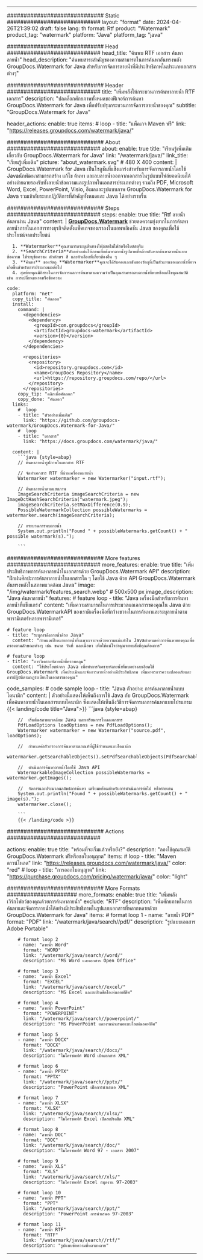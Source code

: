 
---
############################# Static ############################
layout: "format"
date:  2024-04-26T21:39:02
draft: false
lang: th
format: Rtf
product: "Watermark"
product_tag: "watermark"
platform: "Java"
platform_tag: "java"

############################# Head ############################
head_title: "ค้นพบ RTF เอกสาร ค้นหาลายน้ำ"
head_description: "ค้นพบสาระสำคัญของความสามารถในการค้นหาอันทรงพลัง GroupDocs.Watermark for Java สำหรับการจัดการลายน้ำที่มีประสิทธิภาพในประเภทเอกสารต่างๆ"

############################# Header ############################
title: "เพิ่มพลังให้กระบวนการค้นหาลายน้ำ RTF เอกสาร" 
description: "ปลดล็อกศักยภาพทั้งหมดของฟีเจอร์การค้นหา GroupDocs.Watermark for Java เพื่อปรับปรุงกระบวนการจัดการลายน้ำของคุณ"
subtitle: "GroupDocs.Watermark for Java" 

header_actions:
  enable: true
  items:
    #  loop
    - title: "แพ็คเกจ Maven ฟรี"
      link: "https://releases.groupdocs.com/watermark/java/"
      
############################# About ############################
about:
    enable: true
    title: "เรียนรู้เพิ่มเติมเกี่ยวกับ GroupDocs.Watermark for Java"
    link: "/watermark/java/"
    link_title: "เรียนรู้เพิ่มเติม"
    picture: "about_watermark.svg" # 480 X 400
    content: |
       GroupDocs.Watermark for Java เป็นโซลูชันที่แข็งแกร่งสำหรับการจัดการลายน้ำโดยใช้ Javaนักพัฒนาสามารถสร้าง แก้ไข ค้นหา และลบลายน้ำออกจากเอกสารในรูปแบบไฟล์ยอดนิยมได้อย่างง่ายดายรองรับทั้งลายน้ำข้อความและรูปภาพในเอกสารประเภทต่างๆ รวมถึง PDF, Microsoft Word, Excel, PowerPoint, Visio, อีเมลและรูปแบบภาพ GroupDocs.Watermark for Java รวมเข้ากับระบบปฏิบัติการที่สำคัญทั้งหมดและ Java ได้อย่างราบรื่น

############################# Steps ############################
steps:
    enable: true
    title: "Rtf ลายน้ำ ค้นหาผ่าน Java"
    content: |
      **[GroupDocs.Watermark](https://products.groupdocs.com/watermark/java/)** ช่วยลดความยุ่งยากในการค้นหาลายน้ำภายในเอกสารทางธุรกิจติดตั้งแพ็คเกจของเราลงในแอพพลิเคชัน Java ของคุณเพื่อใช้ประโยชน์จากประโยชน์
      
      1. **Watermarker**คุณสามารถระบุเส้นทางไฟล์สตรีมไฟล์หรือไบต์สตรีม
      2. **SearchCriteria**ตัวอย่างเช่นให้ภาพเพื่อค้นหาลายน้ำรูปภาพที่คล้ายกันหากค้นหาลายน้ำแบบข้อความ ให้ระบุข้อความ ตัวอักษร สี และตัวเลือกที่เกี่ยวข้องอื่น ๆ
      3. **ค้นหา** ของวัตถุ **Watermarker**คุณจะได้รับคอลเลกชันของวัตถุที่เป็นตัวแทนของลายน้ำที่อาจเกิดขึ้นสำหรับการประมวลผลต่อไป
      4. สุดท้ายคุณมีอิสระในการจัดการผลการค้นหาตามความจำเป็นคุณสามารถลบลายน้ำที่พบหรือแก้ไขคุณสมบัติ เช่น การเปลี่ยนขนาดหรือข้อความ
   
    code:
      platform: "net"
      copy_title: "คัดลอก"
      install:
        command: |
          <dependencies>
            <dependency>
              <groupId>com.groupdocs</groupId>
              <artifactId>groupdocs-watermark</artifactId>
              <version>{0}</version>
            </dependency>
          </dependencies>

          <repositories>
            <repository>
              <id>repository.groupdocs.com</id>
              <name>GroupDocs Repository</name>
              <url>https://repository.groupdocs.com/repo/</url>
            </repository>
          </repositories>
        copy_tip: "คลิกเพื่อคัดลอก"
        copy_done: "คัดลอก"
      links:
        #  loop
        - title: "ตัวอย่างเพิ่มเติม"
          link: "https://github.com/groupdocs-watermark/GroupDocs.Watermark-for-Java/"
        #  loop
        - title: "เอกสาร"
          link: "https://docs.groupdocs.com/watermark/java/"
          
      content: |
        ```java {style=abap}
        // ค้นหาลายน้ำรูปภาพในเอกสาร RTF

        // จัดทำเอกสาร RTF ที่ผ่านเครื่องหมายน้ำ
        Watermarker watermarker = new Watermarker("input.rtf");
        
        // ค้นหาลายน้ำตามแฮชภาพ
        ImageSearchCriteria imageSearchCriteria = new ImageDctHashSearchCriteria("watermark.jpeg");
        imageSearchCriteria.setMaxDifference(0.9);
        PossibleWatermarkCollection possibleWatermarks = watermarker.search(imageSearchCriteria);

        // กระบวนการพบลายน้ำ
        System.out.println("Found " + possibleWatermarks.getCount() + " possible watermark(s).");
        
        ```          
        
############################# More features ############################
more_features:
  enable: true
  title: "เพิ่มประสิทธิภาพการค้นหาลายน้ำในเอกสารด้วย GroupDocs.Watermark API"
  description: "ฝึกฝนศิลปะการค้นหาลายน้ำในเอกสารใด ๆ โดยใช้ Java ด้วย API GroupDocs.Watermark อันทรงพลังในสภาพแวดล้อม Java"
  image: "/img/watermark/features_search.webp" # 500x500 px
  image_description: "Java ค้นหาลายน้ำ"
  features:
    # feature loop
    - title: "Java เครื่องมือสำหรับการค้นหาลายน้ำที่แข็งแกร่ง"
      content: "เพิ่มความสามารถในการประมวลผลเอกสารของคุณใน Java ด้วย GroupDocs.WatermarkAPI ของเรามีเครื่องมือที่กว้างขวางในการค้นหาและระบุลายน้ำตามพารามิเตอร์หลายพารามิเตอร์"

    # feature loop
    - title: "ระบุการดึงลายน้ำด้วย Java"
      content: "กำหนดเป้าหมายลายน้ำที่เฉพาะเจาะจงด้วยความแม่นยำใน Javaกำหนดค่าการค้นหาของคุณเพื่อกรองตามลักษณะต่างๆ เช่น ขนาด วันที่ และเนื้อหา เพื่อให้แน่ใจว่าคุณจะพบสิ่งที่คุณต้องการ"

    # feature loop
    - title: "การวิเคราะห์ลายน้ำที่ครอบคลุม"
      content: "ใช้ประโยชน์จาก Java เพื่อทำการวิเคราะห์ลายน้ำที่พบอย่างละเอียดใช้ GroupDocs.Watermark เพื่อประเมินและจัดการลายน้ำอย่างมีประสิทธิภาพ เพิ่มมาตรการความปลอดภัยและการปฏิบัติตามกฎระเบียบในเอกสารของคุณ"
      
  code_samples:
    # code sample loop
    - title: "Java ตัวอย่าง: การค้นหาลายน้ำแบบไดนามิก"
      content: |
        ตัวอย่างนี้แสดงให้เห็นถึงการใช้ Java กับ GroupDocs.Watermark เพื่อค้นหาลายน้ำในเอกสารแบบไดนามิก ซึ่งแสดงให้เห็นถึงวิธีการจัดการผลการค้นหาแบบโปรแกรม
        {{< landing/code title="Java">}}
        ```java {style=abap}
        
        //  เริ่มต้นสภาพแวดล้อม Java และเตรียมการโหลดเอกสาร
        PdfLoadOptions loadOptions = new PdfLoadOptions();
        Watermarker watermarker = new Watermarker("source.pdf", loadOptions);

        //  กำหนดค่าตัวกรองการค้นหาตามเกณฑ์ที่ผู้ใช้กำหนดแบบไดนามิก
        watermarker.getSearchableObjects().setPdfSearchableObjects(PdfSearchableObjects.AttachedImages);

        //  ดำเนินการค้นหาลายน้ำโดยใช้ Java API
        WatermarkableImageCollection possibleWatermarks = watermarker.getImages();

        //  จัดการและประมวลผลลัพธ์การค้นหา เตรียมพร้อมสำหรับการดำเนินการต่อไป หรือรายงาน
        System.out.println("Found " + possibleWatermarks.getCount() + " image(s).");
        watermarker.close();

        ```
        {{< /landing/code >}}


############################# Actions ############################

actions:
  enable: true
  title: "พร้อมที่จะเริ่มแล้วหรือยัง?"
  description: "ลองใช้คุณสมบัติ GroupDocs.Watermark ฟรีหรือขอใบอนุญาต"
  items:
    #  loop
    - title: "Maven ดาวน์โหลด"
      link: "https://releases.groupdocs.com/watermark/java/"
      color: "red"
        #  loop
    - title: "การออกใบอนุญาต"
      link: "https://purchase.groupdocs.com/pricing/watermark/java/"
      color: "light"


############################# More Formats #####################
more_formats:
    enable: true
    title: "เพิ่มพลังเวิร์กโฟลว์ของคุณด้วยการค้นหาลายน้ำ"
    exclude: "RTF"
    description: "เพิ่มศักยภาพในการค้นหาและจัดการลายน้ำได้อย่างมีประสิทธิภาพในรูปแบบเอกสารที่หลากหลายด้วย GroupDocs.Watermark for Java"
    items: 
        # format loop 1
        - name: "ลายน้ำ PDF"
          format: "PDF"
          link: "/watermark/java/search//pdf/"
          description: "รูปแบบเอกสาร Adobe Portable"

        # format loop 2
        - name: "ลายน้ำ Word"
          format: "WORD"
          link: "/watermark/java/search//word/"
          description: "MS Word และเอกสาร Open Office"
          
        # format loop 3
        - name: "ลายน้ำ Excel"
          format: "EXCEL"
          link: "/watermark/java/search//excel/"
          description: "MS Excel และสเปรดชีตโอเพ่นออฟฟิศ"

        # format loop 4
        - name: "ลายน้ำ PowerPoint"
          format: "POWERPOINT"
          link: "/watermark/java/search//powerpoint/"
          description: "MS PowerPoint และงานนำเสนอแบบโอเพ่นออฟฟิศ"

        # format loop 5
        - name: "ลายน้ำ DOCX"
          format: "DOCX"
          link: "/watermark/java/search//docx/"
          description: "ไมโครซอฟท์ Word เปิดเอกสาร XML"
          
        # format loop 6
        - name: "ลายน้ำ PPTX"
          format: "PPTX"
          link: "/watermark/java/search//pptx/"
          description: "PowerPoint เปิดการนำเสนอ XML"
          
        # format loop 7
        - name: "ลายน้ำ XLSX"
          format: "XLSX"
          link: "/watermark/java/search//xlsx/"
          description: "ไมโครซอฟท์ Excel เปิดสเปรดชีต XML"

        # format loop 8
        - name: "ลายน้ำ DOC"
          format: "DOC"
          link: "/watermark/java/search//doc/"
          description: "ไมโครซอฟท์ Word 97 - เอกสาร 2007"

        # format loop 9
        - name: "ลายน้ำ XLS"
          format: "XLS"
          link: "/watermark/java/search//xls/"
          description: "ไมโครซอฟท์ Excel สมุดงาน 97-2003"

        # format loop 10
        - name: "ลายน้ำ PPT"
          format: "PPT"
          link: "/watermark/java/search//ppt/"
          description: "PowerPoint การนำเสนอ 97-2003"

        # format loop 11
        - name: "ลายน้ำ RTF"
          format: "RTF"
          link: "/watermark/java/search//rtf/"
          description: "รูปแบบข้อความที่หลากหลาย"

---